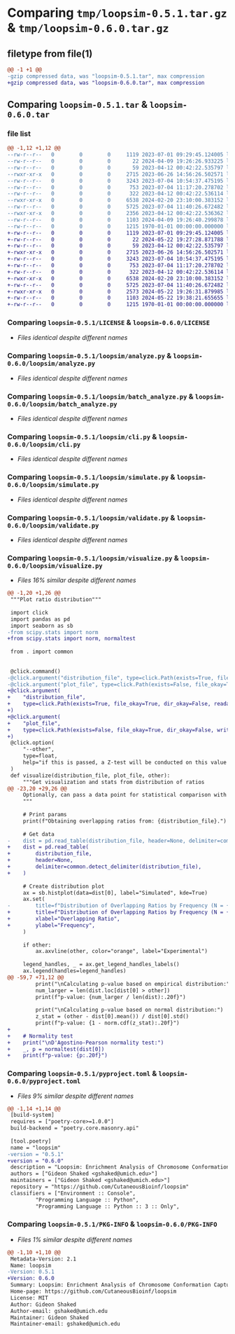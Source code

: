 # Comparing `tmp/loopsim-0.5.1.tar.gz` & `tmp/loopsim-0.6.0.tar.gz`

## filetype from file(1)

```diff
@@ -1 +1 @@
-gzip compressed data, was "loopsim-0.5.1.tar", max compression
+gzip compressed data, was "loopsim-0.6.0.tar", max compression
```

## Comparing `loopsim-0.5.1.tar` & `loopsim-0.6.0.tar`

### file list

```diff
@@ -1,12 +1,12 @@
--rw-r--r--   0        0        0     1119 2023-07-01 09:29:45.124005 loopsim-0.5.1/LICENSE
--rw-r--r--   0        0        0       22 2024-04-09 19:26:26.933225 loopsim-0.5.1/loopsim/__init__.py
--rw-r--r--   0        0        0       59 2023-04-12 00:42:22.535797 loopsim-0.5.1/loopsim/__main__.py
--rwxr-xr-x   0        0        0     2715 2023-06-26 14:56:26.502571 loopsim-0.5.1/loopsim/analyze.py
--rw-r--r--   0        0        0     3243 2023-07-04 10:54:37.475195 loopsim-0.5.1/loopsim/batch_analyze.py
--rw-r--r--   0        0        0      753 2023-07-04 11:17:20.278702 loopsim-0.5.1/loopsim/cli.py
--rw-r--r--   0        0        0      322 2023-04-12 00:42:22.536114 loopsim-0.5.1/loopsim/common.py
--rwxr-xr-x   0        0        0     6538 2024-02-20 23:10:00.383152 loopsim-0.5.1/loopsim/simulate.py
--rw-r--r--   0        0        0     5725 2023-07-04 11:40:26.672482 loopsim-0.5.1/loopsim/validate.py
--rwxr-xr-x   0        0        0     2356 2023-04-12 00:42:22.536362 loopsim-0.5.1/loopsim/visualize.py
--rw-r--r--   0        0        0     1103 2024-04-09 19:26:40.299878 loopsim-0.5.1/pyproject.toml
--rw-r--r--   0        0        0     1215 1970-01-01 00:00:00.000000 loopsim-0.5.1/PKG-INFO
+-rw-r--r--   0        0        0     1119 2023-07-01 09:29:45.124005 loopsim-0.6.0/LICENSE
+-rw-r--r--   0        0        0       22 2024-05-22 19:27:28.871788 loopsim-0.6.0/loopsim/__init__.py
+-rw-r--r--   0        0        0       59 2023-04-12 00:42:22.535797 loopsim-0.6.0/loopsim/__main__.py
+-rwxr-xr-x   0        0        0     2715 2023-06-26 14:56:26.502571 loopsim-0.6.0/loopsim/analyze.py
+-rw-r--r--   0        0        0     3243 2023-07-04 10:54:37.475195 loopsim-0.6.0/loopsim/batch_analyze.py
+-rw-r--r--   0        0        0      753 2023-07-04 11:17:20.278702 loopsim-0.6.0/loopsim/cli.py
+-rw-r--r--   0        0        0      322 2023-04-12 00:42:22.536114 loopsim-0.6.0/loopsim/common.py
+-rwxr-xr-x   0        0        0     6538 2024-02-20 23:10:00.383152 loopsim-0.6.0/loopsim/simulate.py
+-rw-r--r--   0        0        0     5725 2023-07-04 11:40:26.672482 loopsim-0.6.0/loopsim/validate.py
+-rwxr-xr-x   0        0        0     2573 2024-05-22 19:26:31.879985 loopsim-0.6.0/loopsim/visualize.py
+-rw-r--r--   0        0        0     1103 2024-05-22 19:38:21.655655 loopsim-0.6.0/pyproject.toml
+-rw-r--r--   0        0        0     1215 1970-01-01 00:00:00.000000 loopsim-0.6.0/PKG-INFO
```

### Comparing `loopsim-0.5.1/LICENSE` & `loopsim-0.6.0/LICENSE`

 * *Files identical despite different names*

### Comparing `loopsim-0.5.1/loopsim/analyze.py` & `loopsim-0.6.0/loopsim/analyze.py`

 * *Files identical despite different names*

### Comparing `loopsim-0.5.1/loopsim/batch_analyze.py` & `loopsim-0.6.0/loopsim/batch_analyze.py`

 * *Files identical despite different names*

### Comparing `loopsim-0.5.1/loopsim/cli.py` & `loopsim-0.6.0/loopsim/cli.py`

 * *Files identical despite different names*

### Comparing `loopsim-0.5.1/loopsim/simulate.py` & `loopsim-0.6.0/loopsim/simulate.py`

 * *Files identical despite different names*

### Comparing `loopsim-0.5.1/loopsim/validate.py` & `loopsim-0.6.0/loopsim/validate.py`

 * *Files identical despite different names*

### Comparing `loopsim-0.5.1/loopsim/visualize.py` & `loopsim-0.6.0/loopsim/visualize.py`

 * *Files 16% similar despite different names*

```diff
@@ -1,20 +1,26 @@
 """Plot ratio distribution"""
 
 import click
 import pandas as pd
 import seaborn as sb
-from scipy.stats import norm
+from scipy.stats import norm, normaltest
 
 from . import common
 
 
 @click.command()
-@click.argument("distribution_file", type=click.Path(exists=True, file_okay=True, dir_okay=False, readable=True))
-@click.argument("plot_file", type=click.Path(exists=False, file_okay=True, dir_okay=False, writable=True))
+@click.argument(
+    "distribution_file",
+    type=click.Path(exists=True, file_okay=True, dir_okay=False, readable=True),
+)
+@click.argument(
+    "plot_file",
+    type=click.Path(exists=False, file_okay=True, dir_okay=False, writable=True),
+)
 @click.option(
     "--other",
     type=float,
     help="if this is passed, a Z-test will be conducted on this value against the mean of the ratio distribution",
 )
 def visualize(distribution_file, plot_file, other):
     """Get visualization and stats from distribution of ratios
@@ -23,20 +29,26 @@
     Optionally, can pass a data point for statistical comparison with --other flag
     """
 
     # Print params
     print(f"Obtaining overlapping ratios from: {distribution_file}.")
 
     # Get data
-    dist = pd.read_table(distribution_file, header=None, delimiter=common.detect_delimiter(distribution_file))
+    dist = pd.read_table(
+        distribution_file,
+        header=None,
+        delimiter=common.detect_delimiter(distribution_file),
+    )
 
     # Create distribution plot
     ax = sb.histplot(data=dist[0], label="Simulated", kde=True)
     ax.set(
-        title=f"Distribution of Overlapping Ratios by Frequency (N = {len(dist)})", xlabel="Overlapping Ratio", ylabel="Frequency"
+        title=f"Distribution of Overlapping Ratios by Frequency (N = {len(dist)})",
+        xlabel="Overlapping Ratio",
+        ylabel="Frequency",
     )
 
     if other:
         ax.axvline(other, color="orange", label="Experimental")
 
     legend_handles, _ = ax.get_legend_handles_labels()
     ax.legend(handles=legend_handles)
@@ -59,7 +71,12 @@
         print("\nCalculating p-value based on empirical distribution:")
         num_larger = len(dist.loc[dist[0] > other])
         print(f"p-value: {num_larger / len(dist):.20f}")
 
         print("\nCalculating p-value based on normal distribution:")
         z_stat = (other - dist[0].mean()) / dist[0].std()
         print(f"p-value: {1 - norm.cdf(z_stat):.20f}")
+
+    # Normality test
+    print("\nD'Agostino-Pearson normality test:")
+    _, p = normaltest(dist[0])
+    print(f"p-value: {p:.20f}")
```

### Comparing `loopsim-0.5.1/pyproject.toml` & `loopsim-0.6.0/pyproject.toml`

 * *Files 9% similar despite different names*

```diff
@@ -1,14 +1,14 @@
 [build-system]
 requires = ["poetry-core>=1.0.0"]
 build-backend = "poetry.core.masonry.api"
 
 [tool.poetry]
 name = "loopsim"
-version = "0.5.1"
+version = "0.6.0"
 description = "Loopsim: Enrichment Analysis of Chromosome Conformation Capture with Fast Empirical Distribution Simulation"
 authors = ["Gideon Shaked <gshaked@umich.edu>"]
 maintainers = ["Gideon Shaked <gshaked@umich.edu>"]
 repository = "https://github.com/CutaneousBioinf/loopsim"
 classifiers = ["Environment :: Console",
         "Programming Language :: Python",
         "Programming Language :: Python :: 3 :: Only",
```

### Comparing `loopsim-0.5.1/PKG-INFO` & `loopsim-0.6.0/PKG-INFO`

 * *Files 1% similar despite different names*

```diff
@@ -1,10 +1,10 @@
 Metadata-Version: 2.1
 Name: loopsim
-Version: 0.5.1
+Version: 0.6.0
 Summary: Loopsim: Enrichment Analysis of Chromosome Conformation Capture with Fast Empirical Distribution Simulation
 Home-page: https://github.com/CutaneousBioinf/loopsim
 License: MIT
 Author: Gideon Shaked
 Author-email: gshaked@umich.edu
 Maintainer: Gideon Shaked
 Maintainer-email: gshaked@umich.edu
```

